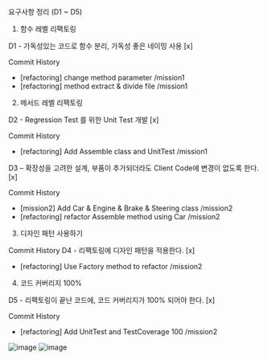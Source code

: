 요구사항 정리 (D1 ~ D5)
1. 함수 레벨 리팩토링

D1 - 가독성있는 코드로 함수 분리, 가독성 좋은 네이밍 사용 [x]

Commit History
- [refactoring] change method parameter /mission1 
- [refactoring] method extract & divide file /mission1


2. 메서드 레벨 리팩토링

D2 - Regression Test 를 위한 Unit Test 개발 [x]

Commit History
- [refactoring] Add Assemble class and UnitTest /mission1 

D3 – 확장성을 고려한 설계, 부품이 추가되더라도 Client Code에 변경이 없도록 한다. [x]

Commit History
- [mission2] Add Car & Engine & Brake & Steering class /mission2
- [refactoring] refactor Assemble method using Car /mission2 


3. 디자인 패턴 사용하기

Commit History
D4 - 리팩토링에 디자인 패턴을 적용한다. [x]
- [refactoring] Use Factory method to refactor /mission2 


4. 코드 커버리지 100%

D5 - 리팩토링이 끝난 코드에, 코드 커버리지가 100% 되어야 한다. [x]

Commit History
- [refactoring] Add UnitTest and TestCoverage 100 /mission2 

![image](https://github.com/user-attachments/assets/d68cf256-4e57-4800-ac11-fe08518fe241)
![image](https://github.com/user-attachments/assets/424597ce-7f30-4392-a2a6-575e7237fa66)
